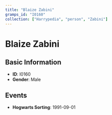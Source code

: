 ```yaml
---
title: "Blaize Zabini"
gramps_id: "I0160"
collection: ["Harrypedia", "person", "Zabini"]
---
```


# Blaize Zabini

## Basic Information

- **ID**: I0160
- **Gender**: Male

## Events

- **Hogwarts Sorting**: 1991-09-01

